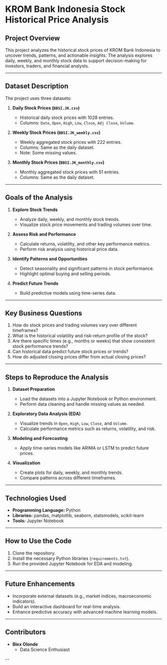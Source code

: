 # **KROM Bank Indonesia Stock Historical Price Analysis**

## **Project Overview**  
This project analyzes the historical stock prices of KROM Bank Indonesia to uncover trends, patterns, and actionable insights. The analysis explores daily, weekly, and monthly stock data to support decision-making for investors, traders, and financial analysts.

---

## **Dataset Description**  

The project uses three datasets:  
1. **Daily Stock Prices (`BBSI.JK.csv`)**  
   - Historical daily stock prices with 1028 entries.  
   - Columns: `Date`, `Open`, `High`, `Low`, `Close`, `Adj Close`, `Volume`.

2. **Weekly Stock Prices (`BBSI.JK_weekly.csv`)**  
   - Weekly aggregated stock prices with 222 entries.  
   - Columns: Same as the daily dataset.  
   - Note: Some missing values.

3. **Monthly Stock Prices (`BBSI.JK_monthly.csv`)**  
   - Monthly aggregated stock prices with 51 entries.  
   - Columns: Same as the daily dataset.

---

## **Goals of the Analysis**  

1. **Explore Stock Trends**  
   - Analyze daily, weekly, and monthly stock trends.  
   - Visualize stock price movements and trading volumes over time.  

2. **Assess Risk and Performance**  
   - Calculate returns, volatility, and other key performance metrics.  
   - Perform risk analysis using historical price data.  

3. **Identify Patterns and Opportunities**  
   - Detect seasonality and significant patterns in stock performance.  
   - Highlight optimal buying and selling periods.  

4. **Predict Future Trends**  
   - Build predictive models using time-series data.  

---

## **Key Business Questions**  

1. How do stock prices and trading volumes vary over different timeframes?  
2. What is the historical volatility and risk-return profile of the stock?  
3. Are there specific times (e.g., months or weeks) that show consistent stock performance trends?  
4. Can historical data predict future stock prices or trends?  
5. How do adjusted closing prices differ from actual closing prices?

---

## **Steps to Reproduce the Analysis**  

1. **Dataset Preparation**  
   - Load the datasets into a Jupyter Notebook or Python environment.  
   - Perform data cleaning and handle missing values as needed.  

2. **Exploratory Data Analysis (EDA)**  
   - Visualize trends in `Open`, `High`, `Low`, `Close`, and `Volume`.  
   - Calculate performance metrics such as returns, volatility, and risk.

3. **Modeling and Forecasting**  
   - Apply time-series models like ARIMA or LSTM to predict future prices.  

4. **Visualization**  
   - Create plots for daily, weekly, and monthly trends.  
   - Compare patterns across different timeframes.

---

## **Technologies Used**  
- **Programming Language:** Python  
- **Libraries:** pandas, matplotlib, seaborn, statsmodels, scikit-learn  
- **Tools:** Jupyter Notebook  

---

## **How to Use the Code**  
1. Clone the repository.  
2. Install the necessary Python libraries (`requirements.txt`).  
3. Run the provided Jupyter Notebook for EDA and modeling.  

---

## **Future Enhancements**  
- Incorporate external datasets (e.g., market indices, macroeconomic indicators).  
- Build an interactive dashboard for real-time analysis.  
- Enhance predictive accuracy with advanced machine learning models.  

---

## **Contributors**  
- **Blex Olonde**  
  - Data Science Enthusiast  
   

--
